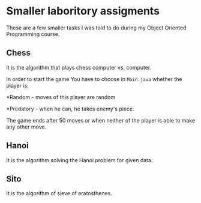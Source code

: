 # Smaller laboritory assigments

These are a few smaller tasks I was told to do during my Object Oriented Programming course.

## Chess

It is the algorithm that plays chess computer vs. computer.

In order to start the game You have to choose in `Main.java` whether the player is:

*Random - moves of this player are random

*Predatory - when he can, he takes enemy's piece.

The game ends after 50 moves or when neither of the player is able to make any other move. 

## Hanoi

It is the algorithm solving the Hanoi problem for given data.

## Sito

It is the algorithm of sieve of eratosthenes.
